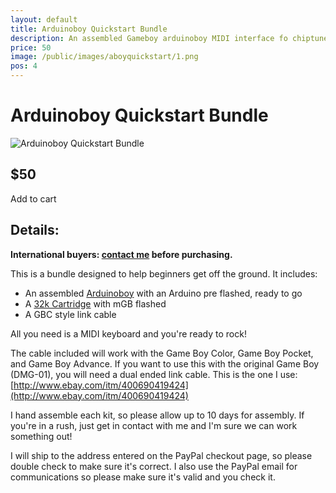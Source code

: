```yaml
---
layout: default
title: Arduinoboy Quickstart Bundle
description: An assembled Gameboy arduinoboy MIDI interface fo chiptune.
price: 50
image: /public/images/aboyquickstart/1.png
pos: 4
---
```

# Arduinoboy Quickstart Bundle

<div class="gallery">
	<img src="{{ site.baseurl }}public/images/aboyquickstart/1.png" alt="Arduinoboy Quickstart Bundle" id="gallery_image">
</div>

## $50

<div class="addToCart noselect" onclick="addToCart()">
  Add to cart
</div>

## Details:

**International buyers: [contact me](mailto:bro@catskull.net) before purchasing.**

This is a bundle designed to help beginners get off the ground. It includes:

 - An assembled [Arduinoboy](http://catskullelectronics.com/arduinoboy) with an Arduino pre flashed, ready to go
 - A [32k Cartridge](http://catskullelectronics.com/32kcart) with mGB flashed
 - A GBC style link cable

 All you need is a MIDI keyboard and you're ready to rock!
 
The cable included will work with the Game Boy Color, Game Boy Pocket, and Game Boy Advance. If you want to use this with the original Game Boy (DMG-01), you will need a dual ended link cable. This is the one I use: [http://www.ebay.com/itm/400690419424](http://www.ebay.com/itm/400690419424)
 
I hand assemble each kit, so please allow up to 10 days for assembly. If you're in a rush, just get in contact with me and I'm sure we can work something out!

I will ship to the address entered on the PayPal checkout page, so please double check to make sure it's correct. I also use the PayPal email for communications so please make sure it's valid and you check it.

<form id="paypal" target="paypal" action="https://www.paypal.com/cgi-bin/webscr" method="post">
  <input type="hidden" name="cmd" value="_s-xclick">
  <input type="hidden" name="hosted_button_id" value="WL7HJNP5CLC4Y">
</form>
